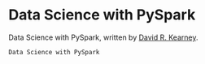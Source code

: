 Data Science with PySpark
============================


Data Science with PySpark, written by [David R. Kearney](https://davidrkearney.github.io).

```{note}
Data Science with PySpark
```